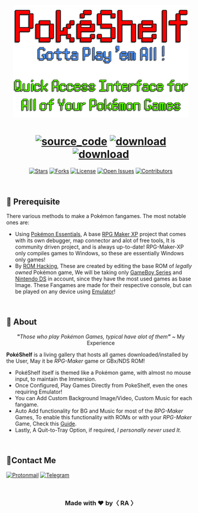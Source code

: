 <div align="center">


  <h1 id="-----">


<p align="center">
  <img src="./Assets/title.png" height="300px">
</p>

  </h1>
    

<h1 id="-----">
<a href="https://github.com/ra101/PokeShelf" target="_blank"><img src="https://img.shields.io/badge/Source%20code-404040?style=for-the-badge&logo=github" alt="source_code"></a> <a href="https://github.com/ra101/PokeShelf/releases/download/v1.0.0/PokeShelf.zip"><img src="https://img.shields.io/badge/download-639?style=for-the-badge&logo=windows" alt="download"></a> <a href="https://github.com/ra101/PokeShelf/releases/download/v1.0.0/PokeShelf.zip"><img src="https://img.shields.io/badge/sponser-dd6633?style=for-the-badge&logo=buymeacoffee&logoColor=white" alt="download"></a>


</h1>

<a href="https://github.com/ra101/PokeShelf/stargazers"><img src="https://img.shields.io/github/stars/ra101/PokeShelf?style=for-the-badge&color=goldenrod&label=⭐ Stars" alt="Stars"></a> <a href="https://github.com/ra101/PokeShelf/network/members"><img src="https://img.shields.io/github/forks/ra101/PokeShelf?style=for-the-badge&color=aaa&label=⛓️ Forks" alt="Forks"></a> <a href="https://github.com/ra101/PokeShelf/blob/core/LICENSE" target="_blank"><img src="https://img.shields.io/github/license/ra101/POkeShelf?style=for-the-badge&label=%F0%9F%93%9C%20License&color=critical" alt="License"></a> <a href="https://github.com/ra101/PokeShelf/issues"><img src="https://img.shields.io/github/issues/ra101/PokeShelf?style=for-the-badge&label=⚠️ Issuues&color=39e" alt="Open Issues"></a> <a href="https://github.com/ra101/PokeShelf/graphs/contributors" target="_blank"><img src="https://img.shields.io/github/contributors/ra101/PokeShelf?style=for-the-badge&label=%F0%9F%98%8E%20Devs&color=goldenrod" alt="Contributors"></a>

</div>

<br/>

## 📄 Prerequisite

There various methods to make a Pokémon fangames. The most notable ones are:

- Using [Pokémon Essentials](https://pokemon-fan-game.fandom.com/wiki/Pok%C3%A9mon_Essentials), A base [RPG Maker XP](https://www.rpgmakerweb.com/products/rpg-maker-xp) project that comes with its own debugger, map connector and alot of free tools, It is community driven project, and is always up-to-date! RPG-Maker-XP only compiles games to Windows, so these are essentially Windows only games!
- By [ROM Hacking](https://en.wikipedia.org/wiki/ROM_hacking), These are created by editing the base ROM of *legally owned* Pokémon game, We will be taking only [GameBoy Series](https://en.wikipedia.org/wiki/Game_Boy_Advance) and [Nintendo DS](https://en.wikipedia.org/wiki/Nintendo_DS) in account, since they have the most used games as base Image. These Fangames are made for their respective console, but can be played on any device using [Emulator](https://en.wikipedia.org/wiki/Emulator)!

<br/>

## 💼 About

<p align="center">
<i><b>"</b>Those who play Pokémon Games, typical have alot of them<b>"</b></i>  ~ My Experience
</p>

**PokéShelf** is a living gallery that hosts all games downloaded/installed by the User, May it be *RPG-Maker* game or GBx/NDS ROM!

- PokéShelf itself is themed like a Pokémon game, with almost no mouse input, to maintain the Immersion. 
- Once Configured, Play Games Directly from PokeShelf, even the ones requiring Emulator!
- You can Add Custom Background Image/Video, Custom Music for each fangame.
- Auto Add functionality for BG and Music for most of the *RPG-Maker* Games, To enable this functionality with ROMs or with your *RPG-Maker* Game, Check this [Guide](#-auto-add-functionality ). 
- Lastly, A Quit-to-Tray Option, if required, *I personally never used It.*

<br/>

## 🤙Contact Me

[![Protonmail](https://img.shields.io/badge/Protonmail-📧%20Email-558?style=for-the-badge&logo=protonmail)](mailto://ping@ra101.dev) [![Telegram](https://img.shields.io/badge/Telegram-💬%20Chat-informational?style=for-the-badge&logo=telegram)](https://telegram.me/ra_101)

<br/>


<div align="center"> 


  <h3> Made with <b>❤️</b> by<b>〈 RA 〉</b></h3>

</div>
